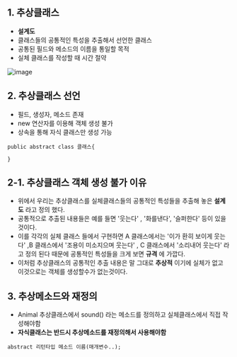 ## 1. 추상클래스
+ **설계도**
+ 클래스들의 공통적인 특성을 추출해서 선언한 클래스
+ 공통된 필드와 메소드의 이름을 통일할 목적
+ 실체 클래스를 작성할 때 시간 절약
  
![image](https://github.com/jjhh1234/Buil_Study/assets/105401500/c3468863-45e4-4dc4-a6c2-ad6d0e182535)

## 2. 추상클래스 선언
+ 필드, 생성자, 메소드 존재
+ new 연산자를 이용해 객체 생성 불가
+ 상속을 통해 자식 클래스만 생성 가능
```
public abstract class 클래스{

}
```

## 2-1. 추상클래스 객체 생성 불가 이유
+ 위에서 우리는 추상클래스를 실체클래스들의 공통적인 특성들을 추출해 놓은 **설계도** 라고 정의 했다.
+ 공통적으로 추출된 내용들은 예를 들면 '웃는다' , '화를낸다', '슬퍼한다' 등이 있을 것이다.
+ 이를 각각의 실체 클래스 들에서 구현하면 A 클래스에서는 '이가 환히 보이게 웃는다' ,B 클래스에서 '조용이 미소지으며 웃는다' , C 클래스에서 '소리내어 웃는다' 라고 정의 된다 때문에 공통적인 특성들을 크게 보면 **규격** 에 가깝다.
+ 이처럼 추상클래스의 공통적인 추출 내용은 말 그대로 **추상적** 이기에 실체가 없고 이것으로는 객체를 생성할수가 없는것이다. 

## 3. 추상메소드와 재정의
+ Animal 추상클래스에서 sound() 라는 메소드를 정의하고 실체클래스에서 직접 작성해야함
+ **자식클래스는 반드시 추상메소드를 재정의해서 사용해야함**
```
abstract 리턴타입 메소드 이름(매개변수..);
```
